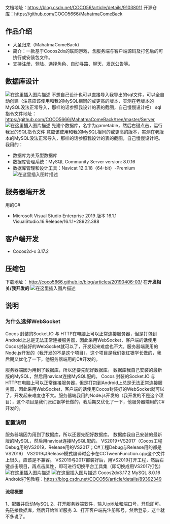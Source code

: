 
文档地址：https://blog.csdn.net/COCO56/article/details/91038011
开源仓库：https://github.com/COCO5666/MahatmaComeBack
## 作品介绍
* 大圣归来（MahatmaComeBack）
* 简介：一款基于Cocos2dx的联网游戏，含服务端与客户端源码及打包后的可执行或安装包文件。
* 支持注册、登陆、选择角色、自动寻路、聊天、发送公告等。
## 数据库设计
![在这里插入图片描述](https://img-blog.csdnimg.cn/2019060607340573.png?x-oss-process=image/watermark,type_ZmFuZ3poZW5naGVpdGk,shadow_10,text_aHR0cHM6Ly9ibG9nLmNzZG4ubmV0L0NPQ081Ng==,size_16,color_FFFFFF,t_70)
不想自己设计也可以直接导入我导出的sql文件，可以全自动创建（注意应该使用和我的MySQL相同的或更高的版本，实测在老版本的MySQL没法正常导入，那样的话参照我设计的表的截图，自己慢慢设计吧）
sql指令文件地址：https://github.com/COCO5666/MahatmaComeBack/tree/master/Server
![在这里插入图片描述](https://img-blog.csdnimg.cn/20190614011245419.png?x-oss-process=image/watermark,type_ZmFuZ3poZW5naGVpdGk,shadow_10,text_aHR0cHM6Ly9ibG9nLmNzZG4ubmV0L0NPQ081Ng==,size_16,color_FFFFFF,t_70)
先建个数据库，名字为gametable，然后右键点击，运行我发的SQL指令文件
意应该使用和我的MySQL相同的或更高的版本，实测在老版本的MySQL没法正常导入，那样的话参照我设计的表的截图，自己慢慢设计吧。
我用的：
* 数据库为关系型数据库
* 数据库管理系统：MySQL Community Server version: 8.0.16
* 数据库管理和设计工具：Navicat 12.0.18（64-bit）-Premium
![在这里插入图片描述](https://img-blog.csdnimg.cn/20190614011124973.png?x-oss-process=image/watermark,type_ZmFuZ3poZW5naGVpdGk,shadow_10,text_aHR0cHM6Ly9ibG9nLmNzZG4ubmV0L0NPQ081Ng==,size_16,color_FFFFFF,t_70)
## 服务器端开发
用的C#
* Microsoft Visual Studio Enterprise 2019 版本 16.1.1
VisualStudio.16.Release/16.1.1+28922.388
## 客户端开发
* Cocos2d-x 3.17.2
## 压缩包
下载地址：
http://coco5666.github.io/blog/articles/20190406-03/
在**开发相关/我开发的**
![在这里插入图片描述](https://img-blog.csdnimg.cn/2019060620350279.png?x-oss-process=image/watermark,type_ZmFuZ3poZW5naGVpdGk,shadow_10,text_aHR0cHM6Ly9ibG9nLmNzZG4ubmV0L0NPQ081Ng==,size_16,color_FFFFFF,t_70)
## 说明
### 为什么选择WebSocket
Cocos 封装的Socket.IO 与 HTTP在电脑上可以正常连接服务器，但是打包到Android上总是无法正常连接服务器，因此采用WebSocket，客户端的话使用Cocos封装好的WebSocket就可以了，开发起来难度也不大。服务器端我用的Node.js开发的（我开发的不是这个项目），这个项目是我们张红银学长做的，我后期又优化了一下，他服务器端用的C#开发的。

服务器端因为用到了数据库，所以还要先配好数据库。
数据库我自己安装的最新版的MySQL，然后用navicat连接MySQL配的。
Cocos 封装的Socket.IO 与 HTTP在电脑上可以正常连接服务器，但是打包到Android上总是无法正常连接服务器，因此采用WebSocket，客户端的话使用Cocos封装好的WebSocket就可以了，开发起来难度也不大。服务器端我用的Node.js开发的（我开发的不是这个项目），这个项目是我们张红银学长做的，我后期又优化了一下，他服务器端用的C#开发的。
### 配置说明
服务器端因为用到了数据库，所以还要先配好数据库。
数据库我自己安装的最新版的MySQL，然后用navicat连接MySQL配的。
VS2019+VS2017（Cocos工程Debug用的VS2019，Release用的VS2017；C#工程Debug与Release用的都是VS2019）
VS2019以Release模式编译时会卡在CCTweenFunction.cpp这个文件上很久，应该是不兼容。
VS2019与2017都装好后，用VS2019打开工程，然后右键点击项目，再点击属性，即可进行切换平台工具集（即切换成用VS2017打包）
![在这里插入图片描述](https://img-blog.csdnimg.cn/20190606204133325.png?x-oss-process=image/watermark,type_ZmFuZ3poZW5naGVpdGk,shadow_10,text_aHR0cHM6Ly9ibG9nLmNzZG4ubmV0L0NPQ081Ng==,size_16,color_FFFFFF,t_70)
![在这里插入图片描述](https://img-blog.csdnimg.cn/20190606204035394.png?x-oss-process=image/watermark,type_ZmFuZ3poZW5naGVpdGk,shadow_10,text_aHR0cHM6Ly9ibG9nLmNzZG4ubmV0L0NPQ081Ng==,size_16,color_FFFFFF,t_70)
Cocos2dx3.17.2
MySQL 8.0.16
Android打包教程：https://blog.csdn.net/COCO56/article/details/89392349
#### 流程概要
1、配置并启动MySQL
2、打开服务器端软件，输入ip地址和端口号，开启即可。
先链接数据库，然后开始监听服务
3、打开客户端先注册账号，然后登录，这个就不多说了。
